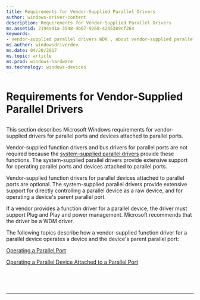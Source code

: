 ```yaml
---
title: Requirements for Vendor-Supplied Parallel Drivers
author: windows-driver-content
description: Requirements for Vendor-Supplied Parallel Drivers
ms.assetid: 2194ad1a-3548-4b67-9268-4245389cf264
keywords:
- vendor-supplied parallel drivers WDK , about vendor-supplied parallel drivers
ms.author: windowsdriverdev
ms.date: 04/20/2017
ms.topic: article
ms.prod: windows-hardware
ms.technology: windows-devices
---
```


# Requirements for Vendor-Supplied Parallel Drivers


## <a href="" id="ddk-requirements-for-vendor-supplied-parallel-drivers-kg"></a>


This section describes Microsoft Windows requirements for vendor-supplied drivers for parallel ports and devices attached to parallel ports.

Vendor-supplied function drivers and bus drivers for parallel ports are not required because the [system-supplied parallel drivers](system-supplied-parallel-drivers.md) provide these functions. The system-supplied parallel drivers provide extensive support for operating parallel ports and devices attached to parallel ports.

Vendor-supplied function drivers for parallel devices attached to parallel ports are optional. The system-supplied parallel drivers provide extensive support for directly controlling a parallel device as a raw device, and for operating a device's parent parallel port.

If a vendor provides a function driver for a parallel device, the driver must support Plug and Play and power management. Microsoft recommends that the driver be a WDM driver.

The following topics describe how a vendor-supplied function driver for a parallel device operates a device and the device's parent parallel port:

[Operating a Parallel Port](operating-a-parallel-port.md)

[Operating a Parallel Device Attached to a Parallel Port](operating-a-parallel-device-attached-to-a-parallel-port.md)

 

 


--------------------


